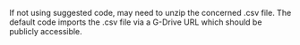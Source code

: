 If not using suggested code, may need to unzip the concerned .csv file. The default code imports the .csv file via a G-Drive URL which should be publicly accessible. 
